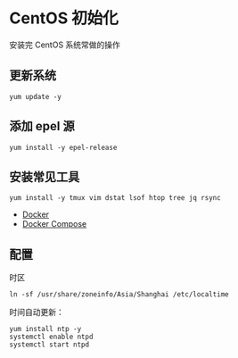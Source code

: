 # CentOS 初始化

安装完 CentOS 系统常做的操作

## 更新系统

```
yum update -y
```

## 添加 epel 源

```
yum install -y epel-release
```

## 安装常见工具

```
yum install -y tmux vim dstat lsof htop tree jq rsync
```

- [Docker](../docker)
- [Docker Compose](../docker-compose)

## 配置

时区

```
ln -sf /usr/share/zoneinfo/Asia/Shanghai /etc/localtime
```

时间自动更新：

```
yum install ntp -y
systemctl enable ntpd
systemctl start ntpd
```
